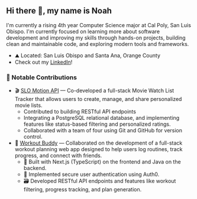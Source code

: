 ## Hi there 👋, my name is Noah

I'm currently a rising 4th year Computer Science major at Cal Poly, San Luis Obispo. I'm currently focused on learning more about software development and improving my skills through hands-on projects, building clean and maintainable code, and exploring modern tools and frameworks.

- ⛰️ Located: San Luis Obispo and Santa Ana, Orange County
- Check out my [LinkedIn](www.linkedin.com/in/noah-scott-880200257)!

### 📌 Notable Contributions

- 🎬 [SLO Motion API](https://github.com/pchen50/SLOmotion) — Co-developed a full-stack Movie Watch List Tracker that allows users to create, manage, and share personalized movie lists.
  - Contributed to building RESTful API endpoints
  - Integrating a PostgreSQL relational database, and implementing features like status-based filtering and personalized ratings.
  - Collaborated with a team of four using Git and GitHub for version control.
- 💪 [Workout Buddy](https://github.com/Omarcione/WorkoutPlanner) — Collaborated on the development of a full-stack workout planning web app designed to help users log routines, track progress, and connect with friends.
  - 🧩 Built with Next.js (TypeScript) on the frontend and Java on the backend.
  - 🔐 Implemented secure user authentication using Auth0.
  - 🗃️ Developed RESTful API endpoints and features like workout filtering, progress tracking, and plan generation.

<!--
**noahscott23/noahscott23** is a ✨ _special_ ✨ repository because its `README.md` (this file) appears on your GitHub profile.

Here are some ideas to get you started:

- 🔭 I’m currently working on ...
- 🌱 I’m currently learning ...
- 👯 I’m looking to collaborate on ...
- 🤔 I’m looking for help with ...
- 💬 Ask me about ...
- 📫 How to reach me: ...
- 😄 Pronouns: ...
- ⚡ Fun fact: ...
-->
